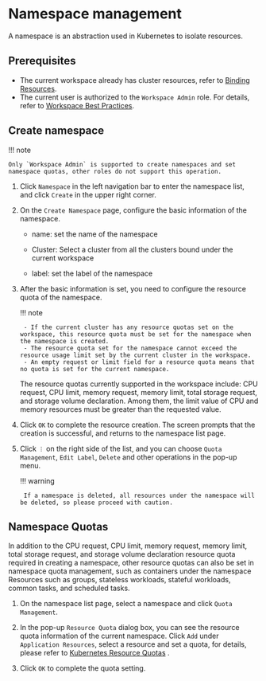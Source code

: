 # Namespace management

A namespace is an abstraction used in Kubernetes to isolate resources.

## Prerequisites

- The current workspace already has cluster resources, refer to [Binding Resources](../../../ghippo/user-guide/02Workspace/quota.md).
- The current user is authorized to the `Workspace Admin` role. For details, refer to [Workspace Best Practices](../../../ghippo/user-guide/02Workspace/wsbp.md).

## Create namespace

!!! note

    Only `Workspace Admin` is supported to create namespaces and set namespace quotas, other roles do not support this operation.

1. Click `Namespace` in the left navigation bar to enter the namespace list, and click `Create` in the upper right corner.

    

2. On the `Create Namespace` page, configure the basic information of the namespace.

    

    - name: set the name of the namespace

    - Cluster: Select a cluster from all the clusters bound under the current workspace

    - label: set the label of the namespace

3. After the basic information is set, you need to configure the resource quota of the namespace.

    !!! note

        - If the current cluster has any resource quotas set on the workspace, this resource quota must be set for the namespace when the namespace is created.
        - The resource quota set for the namespace cannot exceed the resource usage limit set by the current cluster in the workspace.
        - An empty request or limit field for a resource quota means that no quota is set for the current namespace.

    The resource quotas currently supported in the workspace include: CPU request, CPU limit, memory request, memory limit, total storage request, and storage volume declaration. Among them, the limit value of CPU and memory resources must be greater than the requested value.

    

4. Click `OK` to complete the resource creation. The screen prompts that the creation is successful, and returns to the namespace list page.

    

5. Click `︙` on the right side of the list, and you can choose `Quota Management`, `Edit Label`, `Delete` and other operations in the pop-up menu.

    !!! warning

        If a namespace is deleted, all resources under the namespace will be deleted, so please proceed with caution.

## Namespace Quotas

In addition to the CPU request, CPU limit, memory request, memory limit, total storage request, and storage volume declaration resource quota required in creating a namespace, other resource quotas can also be set in namespace quota management, such as containers under the namespace Resources such as groups, stateless workloads, stateful workloads, common tasks, and scheduled tasks.

1. On the namespace list page, select a namespace and click `Quota Management`.

    

2. In the pop-up `Resource Quota` dialog box, you can see the resource quota information of the current namespace. Click `Add` under `Application Resources`, select a resource and set a quota, for details, please refer to [Kubernetes Resource Quotas](https://kubernetes.io/docs/concepts/policy/resource-quotas/) .

    

3. Click `OK` to complete the quota setting.